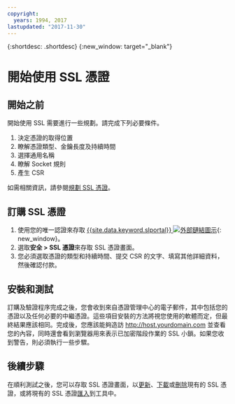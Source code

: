 ```yaml
---
copyright:
  years: 1994, 2017
lastupdated: "2017-11-30"
---
```


{:shortdesc: .shortdesc}
{:new_window: target="_blank"}

# 開始使用 SSL 憑證  


## 開始之前

開始使用 SSL 需要進行一些規劃。請完成下列必要條件。

1. 決定憑證的取得位置
2. 瞭解憑證類型、金鑰長度及持續時間
3. 選擇通用名稱
4. 瞭解 Socket 規則
5. 產生 CSR

如需相關資訊，請參閱[規劃 SSL 憑證](planning-ahead-ssl.html)。

## 訂購 SSL 憑證

1. 使用您的唯一認證來存取 [{{site.data.keyword.slportal}} ![外部鏈結圖示](../../icons/launch-glyph.svg "外部鏈結圖示")](https://control.softlayer.com/){: new_window}。
2. 選取**安全 > SSL 憑證**來存取 SSL 憑證畫面。
3. 您必須選取憑證的類型和持續時間、提交 CSR 的文字、填寫其他詳細資料，然後確認付款。

## 安裝和測試
訂購及驗證程序完成之後，您會收到來自憑證管理中心的電子郵件，其中包括您的憑證以及任何必要的中繼憑證。這些項目安裝的方法將視您使用的軟體而定，但最終結果應該相同。完成後，您應該能夠造訪 <http://host.yourdomain.com> 並查看您的內容，同時還會看到瀏覽器用來表示已加密階段作業的 SSL 小鎖。如果您收到警告，則必須執行一些步驟。

## 後續步驟

在順利測試之後，您可以存取 SSL 憑證畫面，以[更新](view-and-update-ssl-certificate.html)、[下載](download-ssl-certificate-details.html)或[刪除](delete-ssl-certificate.html)現有的 SSL 憑證，或將現有的 SSL 憑證[匯入](import-ssl-certificate.html)到工具中。
